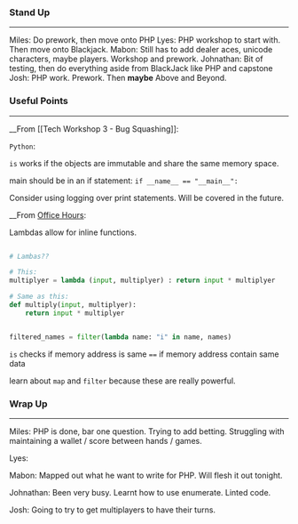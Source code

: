 ### Stand Up
___
Miles: Do prework, then move onto PHP
Lyes: PHP workshop to start with. Then move onto Blackjack.
Mabon: Still has to add dealer aces, unicode characters, maybe players. Workshop and prework.
Johnathan: Bit of testing, then do everything aside from BlackJack like PHP and capstone
Josh: PHP work. Prework. Then __maybe__ Above and Beyond.

### Useful Points
___
__From [[Tech Workshop 3 - Bug Squashing]]:

`Python`:

`is` works if the objects are immutable and share the same memory space.

main should be in an if statement:
`if __name__ == "__main__":`


Consider using logging over print statements. Will be covered in the future.

__From [Office Hours](https://github.com/Sigma-Labs-XYZ/Cohort-12-Workshop-Notes):

Lambdas allow for inline functions.
```python

# Lambas??

# This: 
multiplyer = lambda (input, multiplyer) : return input * multiplyer

# Same as this:
def multiply(input, multiplyer):
	return input * multiplyer


filtered_names = filter(lambda name: "i" in name, names)

``` 

`is` checks if memory address is same
`==` if memory address contain same data

learn about `map` and `filter` because these are really powerful.


### Wrap Up
___

Miles: PHP is done, bar one question. Trying to add betting. Struggling with maintaining a wallet / score between hands / games.

Lyes: 

Mabon: Mapped out what he want to write for PHP. Will flesh it out tonight.

Johnathan: Been very busy. Learnt how to use enumerate. Linted code.

Josh: Going to try to get multiplayers to have their turns.


